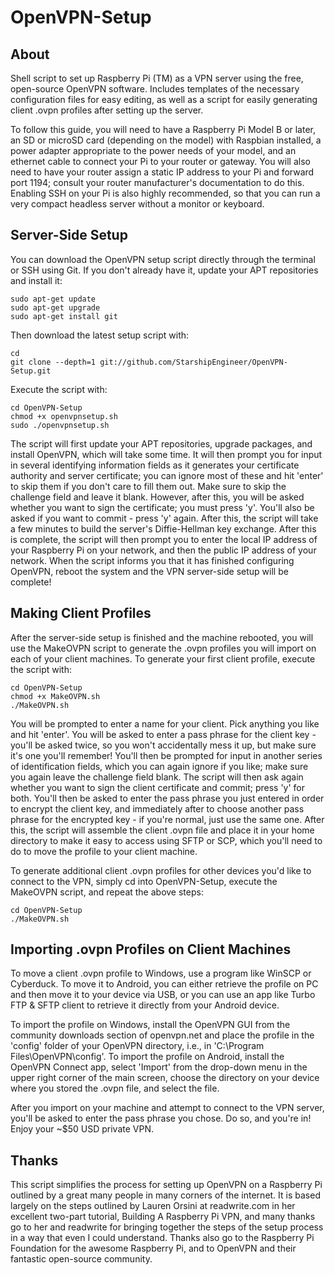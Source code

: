 OpenVPN-Setup
============

About
-----

Shell script to set up Raspberry Pi (TM) as a VPN server using the free, open-source
OpenVPN software. Includes templates of the necessary configuration files for easy
editing, as well as a script for easily generating client .ovpn profiles after
setting up the server.

To follow this guide, you will need to have a Raspberry Pi Model B or later, an SD or
microSD card (depending on the model) with Raspbian installed, a power adapter
appropriate to the power needs of your model, and an ethernet cable to connect your
Pi to your router or gateway. You will also need to have your router assign a static
IP address to your Pi and forward port 1194; consult your router manufacturer's
documentation to do this. Enabling SSH on your Pi is also highly recommended, so that
you can run a very compact headless server without a monitor or keyboard.

Server-Side Setup
-----------------

You can download the OpenVPN setup script directly through the terminal or SSH using
Git. If you don't already have it, update your APT repositories and install it:

```shell
sudo apt-get update
sudo apt-get upgrade
sudo apt-get install git
```

Then download the latest setup script with:

```shell
cd
git clone --depth=1 git://github.com/StarshipEngineer/OpenVPN-Setup.git
```

Execute the script with:

```shell
cd OpenVPN-Setup
chmod +x openvpnsetup.sh
sudo ./openvpnsetup.sh
```

The script will first update your APT repositories, upgrade packages, and install OpenVPN,
which will take some time. It will then prompt you for input in several identifying information
fields as it generates your certificate authority and server certificate; you can ignore most
of these and hit 'enter' to skip them if you don't care to fill them out. Make sure to skip the
challenge field and leave it blank. However, after this, you will be asked whether you want to
sign the certificate; you must press 'y'. You'll also be asked if you want to commit - press 'y'
again. After this, the script will take a few minutes to build the server's Diffie-Hellman key
exchange. After this is complete, the script will then prompt you to enter the local IP address
of your Raspberry Pi on your network, and then the public IP address of your network. When the
script informs you that it has finished configuring OpenVPN, reboot the system and the VPN
server-side setup will be complete!

Making Client Profiles
----------------------

After the server-side setup is finished and the machine rebooted, you will use the MakeOVPN script
to generate the .ovpn profiles you will import on each of your client machines. To generate your
first client profile, execute the script with:

```shell
cd OpenVPN-Setup
chmod +x MakeOVPN.sh
./MakeOVPN.sh
```

You will be prompted to enter a name for your client. Pick anything you like and hit 'enter'. 
You will be asked to enter a pass phrase for the client key - you'll be asked twice, so you won't
accidentally mess it up, but make sure it's one you'll remember! You'll then be prompted for
input in another series of identification fields, which you can again ignore if you like; make
sure you again leave the challenge field blank. The script will then ask again whether you want
to sign the client certificate and commit; press 'y' for both. You'll then be asked to enter the
pass phrase you just entered in order to encrypt the client key, and immediately after to choose
another pass phrase for the encrypted key - if you're normal, just use the same one. After this,
the script will assemble the client .ovpn file and place it in your home directory to make it easy
to access using SFTP or SCP, which you'll need to do to move the profile to your client machine.

To generate additional client .ovpn profiles for other devices you'd like to connect to the VPN,
simply cd into OpenVPN-Setup, execute the MakeOVPN script, and repeat the above steps:

```shell
cd OpenVPN-Setup
./MakeOVPN.sh
```

Importing .ovpn Profiles on Client Machines
--------------------------------------------

To move a client .ovpn profile to Windows, use a program like WinSCP or Cyberduck. To move it
to Android, you can either retrieve the profile on PC and then move it to your device via USB,
or you can use an app like Turbo FTP & SFTP client to retrieve it directly from your Android
device.

To import the profile on Windows, install the OpenVPN GUI from the community downloads section of
openvpn.net and place the profile in the 'config' folder of your OpenVPN directory, i.e., in
'C:\Program Files\OpenVPN\config'. To import the profile on Android, install the OpenVPN Connect
app, select 'Import' from the drop-down menu in the upper right corner of the main screen, choose
the directory on your device where you stored the .ovpn file, and select the file.

After you import on your machine and attempt to connect to the VPN server, you'll be asked to
enter the pass phrase you chose. Do so, and you're in! Enjoy your ~$50 USD private VPN.

Thanks
------

This script simplifies the process for setting up OpenVPN on a Raspberry Pi outlined by a great
many people in many corners of the internet. It is based largely on the steps outlined
by Lauren Orsini at readwrite.com in her excellent two-part tutorial, Building A Raspberry Pi
VPN, and many thanks go to her and readwrite for bringing together the steps of the setup process
in a way that even I could understand. Thanks also go to the Raspberry Pi Foundation for the
awesome Raspberry Pi, and to OpenVPN and their fantastic open-source community.
